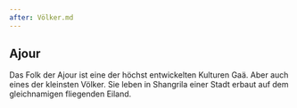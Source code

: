 ```yaml
---
after: Völker.md
---
```


## Ajour

Das Folk der Ajour ist eine der höchst entwickelten Kulturen Gaä. Aber auch
eines der kleinsten Völker. Sie leben in Shangrila einer Stadt erbaut auf dem
gleichnamigen fliegenden Eiland.